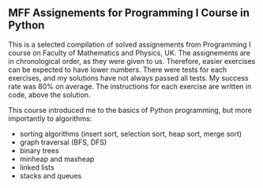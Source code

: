## MFF Assignements for Programming I Course in Python

This is a selected compilation of solved assignements from Programming I course on Faculty of Mathematics and Physics, UK.
The assignements are in chronological order, as they were given to us. Therefore, easier exercises can be expected to have lower numbers.
There were tests for each exercises, and my solutions have not always passed all tests. My success rate was 80% on average.
The instructions for each exercise are written in code, above the solution.


This course introduced me to the basics of Python programming, but more importantly to algorithms:
- sorting algorithms (insert sort, selection sort, heap sort, merge sort) 
- graph traversal (BFS, DFS)
- binary trees
- minheap and maxheap
- linked lists
- stacks and queues
